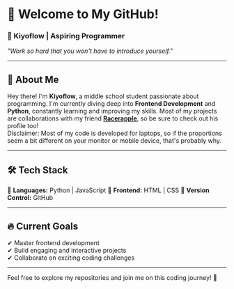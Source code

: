 # 👋 Welcome to My GitHub!  
### 🚀 Kiyoflow | Aspiring Programmer  

*"Work so hard that you won't have to introduce yourself."*  

---

## 🌟 About Me  
Hey there! I'm **Kiyoflow**, a middle school student passionate about programming. I'm currently diving deep into **Frontend Development** and **Python**, constantly learning and improving my skills. Most of my projects are collaborations with my friend **[Racerapple](https://github.com/RacerApple)**, so be sure to check out his profile too!\
Disclaimer: Most of my code is developed for laptops, so if the proportions seem a bit different on your monitor or mobile device, that's probably why.


---

## 🛠 Tech Stack  
🚀 **Languages:** Python | JavaScript 
🎨 **Frontend:** HTML | CSS
📂 **Version Control:** GitHub  

---

## 🔥 Current Goals  
✔ Master frontend development  
✔ Build engaging and interactive projects  
✔ Collaborate on exciting coding challenges  

---

Feel free to explore my repositories and join me on this coding journey! 🚀
